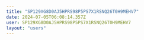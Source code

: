 ```yaml
---
title: "SP129XG8D0AJ5HPRS98P5PS7X1RSNQ26T0H9MEHV7"
date: 2024-07-05T06:08:14.357Z
user: SP129XG8D0AJ5HPRS98P5PS7X1RSNQ26T0H9MEHV7
layout: "users"
---
```

    